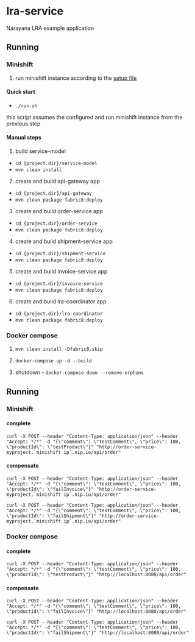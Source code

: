 # lra-service
Narayana LRA example application

## Running

### Minishift

1. run minishift instance according to the [setup file](setup.md)

#### Quick start

* `./run.sh`

this script assumes the configured and run minishift instance from the previous step

#### Manual steps

1. build service-model
 * `cd {project.dir}/service-model`
 * `mvn clean install`

2. create and build api-gateway app
 * `cd {project.dir}/api-gateway`
 * `mvn clean package fabric8:deploy`

3. create and build order-service app
 * `cd {project.dir}/order-service`
 * `mvn clean package fabric8:deploy`

4. create and build shipment-service app
 * `cd {project.dir}/shipment-service`
 * `mvn clean package fabric8:deploy`

5. create and build invoice-service app
 * `cd {project.dir}/invoice-service`
 * `mvn clean package fabric8:deploy`

6. create and build lra-coordinator app
 * `cd {project.dir}/lra-coordinator`
 * `mvn clean package fabric8:deploy`

### Docker compose

1. `mvn clean install -Dfabric8.skip`

2. `docker-compose up -d --build`

3. shutdown - `docker-compose down --remove-orphans`


## Running

### Minishift

#### complete

``curl -X POST --header "Content-Type: application/json" --header "Accept: */*" -d "{\"comment\": \"testComment\", \"price\": 100, \"productId\": \"testProduct\"}" "http://order-service-myproject.`minishift ip`.nip.io/api/order"``

#### compensate

``curl -X POST --header "Content-Type: application/json" --header "Accept: */*" -d "{\"comment\": \"testComment\", \"price\": 100, \"productId\": \"failInvoice\"}" "http://order-service-myproject.`minishift ip`.nip.io/api/order"``

``curl -X POST --header "Content-Type: application/json" --header "Accept: */*" -d "{\"comment\": \"testComment\", \"price\": 100, \"productId\": \"failShipment\"}" "http://order-service-myproject.`minishift ip`.nip.io/api/order"``

### Docker compose

#### complete

`curl -X POST --header "Content-Type: application/json" --header "Accept: */*" -d "{\"comment\": \"testComment\", \"price\": 100, \"productId\": \"testProduct\"}" "http://localhost:8080/api/order"`

#### compensate

`curl -X POST --header "Content-Type: application/json" --header "Accept: */*" -d "{\"comment\": \"testComment\", \"price\": 100, \"productId\": \"failInvoice\"}" "http://localhost:8080/api/order"`

`curl -X POST --header "Content-Type: application/json" --header "Accept: */*" -d "{\"comment\": \"testComment\", \"price\": 100, \"productId\": \"failShipment\"}" "http://localhost:8080/api/order"`


